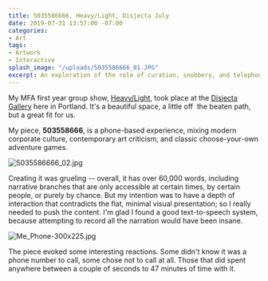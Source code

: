 ```yaml
---
title: 5035586666, Heavy/Light, Disjecta July
date: 2019-07-31 13:57:00 -07:00
categories:
- Art
tags:
- Artwork
- Interactive
splash_image: "/uploads/5035586666_01.JPG"
excerpt: An exploration of the role of curation, snobbery, and telephones in the gallery.
---
```


My MFA first year group show, [Heavy/Light](https://web.archive.org/web/20141229073401/http://heavy-light.com/), took place at the [Disjecta Gallery](http://disjecta.org/) here in Portland. It's a beautiful space, a little off  the beaten path, but a great fit for us.

My piece, **503558666**, is a phone-based experience, mixing modern corporate culture, contemporary art criticism, and classic choose-your-own adventure games.

![5035586666_02.jpg](/uploads/5035586666_02.jpg)

Creating it was grueling -- overall, it has over 60,000 words, including narrative branches that are only accessible at certain times, by certain people, or purely by chance. But my intention was to have a depth of interaction that contradicts the flat, minimal visual presentation; so I really needed to push the content. I'm glad I found a good text-to-speech system, because attempting to record all the narration would have been insane.

![Me_Phone-300x225.jpg](/uploads/Me_Phone-300x225.jpg)

The piece evoked some interesting reactions. Some didn't know it was a phone number to call, some chose not to call at all. Those that did spent anywhere between a couple of seconds to 47 minutes of time with it.